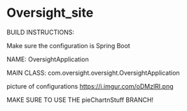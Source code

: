 # Oversight_site

BUILD INSTRUCTIONS:

Make sure the configuration is Spring Boot

NAME: OversightApplication

MAIN CLASS: com.oversight.oversight.OversightApplication


picture of configurations
https://i.imgur.com/oDMzlRI.png

MAKE SURE TO USE THE pieChartnStuff BRANCH!
